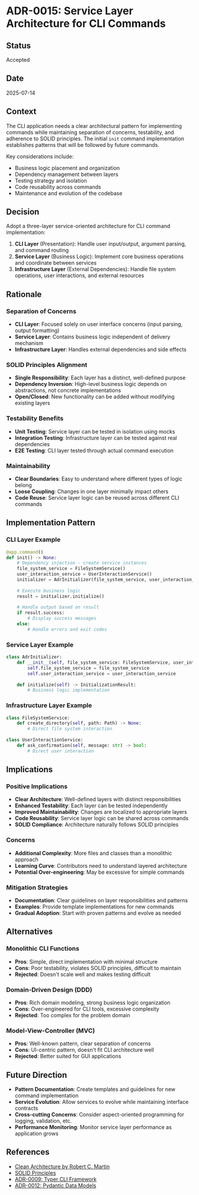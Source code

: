 # ADR-0015: Service Layer Architecture for CLI Commands

## Status
Accepted

## Date
2025-07-14

## Context
The CLI application needs a clear architectural pattern for implementing commands while maintaining separation of concerns, testability, and adherence to SOLID principles. The initial `init` command implementation establishes patterns that will be followed by future commands.

Key considerations include:
- Business logic placement and organization
- Dependency management between layers
- Testing strategy and isolation
- Code reusability across commands
- Maintenance and evolution of the codebase

## Decision
Adopt a three-layer service-oriented architecture for CLI command implementation:

1. **CLI Layer** (Presentation): Handle user input/output, argument parsing, and command routing
2. **Service Layer** (Business Logic): Implement core business operations and coordinate between services
3. **Infrastructure Layer** (External Dependencies): Handle file system operations, user interactions, and external resources

## Rationale

### Separation of Concerns
- **CLI Layer**: Focused solely on user interface concerns (input parsing, output formatting)
- **Service Layer**: Contains business logic independent of delivery mechanism
- **Infrastructure Layer**: Handles external dependencies and side effects

### SOLID Principles Alignment
- **Single Responsibility**: Each layer has a distinct, well-defined purpose
- **Dependency Inversion**: High-level business logic depends on abstractions, not concrete implementations
- **Open/Closed**: New functionality can be added without modifying existing layers

### Testability Benefits
- **Unit Testing**: Service layer can be tested in isolation using mocks
- **Integration Testing**: Infrastructure layer can be tested against real dependencies
- **E2E Testing**: CLI layer tested through actual command execution

### Maintainability
- **Clear Boundaries**: Easy to understand where different types of logic belong
- **Loose Coupling**: Changes in one layer minimally impact others
- **Code Reuse**: Service layer logic can be reused across different CLI commands

## Implementation Pattern

### CLI Layer Example
```python
@app.command()
def init() -> None:
    # Dependency injection - create service instances
    file_system_service = FileSystemService()
    user_interaction_service = UserInteractionService()
    initializer = AdrInitializer(file_system_service, user_interaction_service)
    
    # Execute business logic
    result = initializer.initialize()
    
    # Handle output based on result
    if result.success:
        # Display success messages
    else:
        # Handle errors and exit codes
```

### Service Layer Example
```python
class AdrInitializer:
    def __init__(self, file_system_service: FileSystemService, user_interaction_service: UserInteractionService):
        self.file_system_service = file_system_service
        self.user_interaction_service = user_interaction_service
    
    def initialize(self) -> InitializationResult:
        # Business logic implementation
```

### Infrastructure Layer Example
```python
class FileSystemService:
    def create_directory(self, path: Path) -> None:
        # Direct file system interaction
        
class UserInteractionService:
    def ask_confirmation(self, message: str) -> bool:
        # Direct user interaction
```

## Implications

### Positive Implications
- **Clear Architecture**: Well-defined layers with distinct responsibilities
- **Enhanced Testability**: Each layer can be tested independently
- **Improved Maintainability**: Changes are localized to appropriate layers
- **Code Reusability**: Service layer logic can be shared across commands
- **SOLID Compliance**: Architecture naturally follows SOLID principles

### Concerns
- **Additional Complexity**: More files and classes than a monolithic approach
- **Learning Curve**: Contributors need to understand layered architecture
- **Potential Over-engineering**: May be excessive for simple commands

### Mitigation Strategies
- **Documentation**: Clear guidelines on layer responsibilities and patterns
- **Examples**: Provide template implementations for new commands
- **Gradual Adoption**: Start with proven patterns and evolve as needed

## Alternatives

### Monolithic CLI Functions
- **Pros**: Simple, direct implementation with minimal structure
- **Cons**: Poor testability, violates SOLID principles, difficult to maintain
- **Rejected**: Doesn't scale well and makes testing difficult

### Domain-Driven Design (DDD)
- **Pros**: Rich domain modeling, strong business logic organization
- **Cons**: Over-engineered for CLI tools, excessive complexity
- **Rejected**: Too complex for the problem domain

### Model-View-Controller (MVC)
- **Pros**: Well-known pattern, clear separation of concerns
- **Cons**: UI-centric pattern, doesn't fit CLI architecture well
- **Rejected**: Better suited for GUI applications

## Future Direction
- **Pattern Documentation**: Create templates and guidelines for new command implementation
- **Service Evolution**: Allow services to evolve while maintaining interface contracts
- **Cross-cutting Concerns**: Consider aspect-oriented programming for logging, validation, etc.
- **Performance Monitoring**: Monitor service layer performance as application grows

## References
- [Clean Architecture by Robert C. Martin](https://blog.cleancoder.com/uncle-bob/2012/08/13/the-clean-architecture.html)
- [SOLID Principles](https://en.wikipedia.org/wiki/SOLID)
- [ADR-0009: Typer CLI Framework](./0009-adopt-typer-for-cli-framework.md)
- [ADR-0012: Pydantic Data Models](./0012-adopt-pydantic-for-data-models.md)